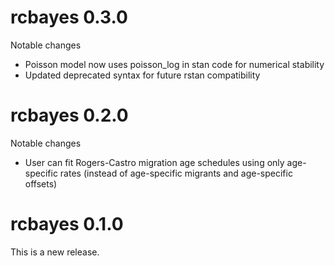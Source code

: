 # rcbayes 0.3.0

Notable changes 

  - Poisson model now uses poisson_log in stan code for numerical stability
  - Updated deprecated syntax for future rstan compatibility

# rcbayes 0.2.0

Notable changes 

  - User can fit Rogers-Castro migration age schedules using only age-specific rates (instead of age-specific migrants and age-specific offsets)

# rcbayes 0.1.0

This is a new release.
